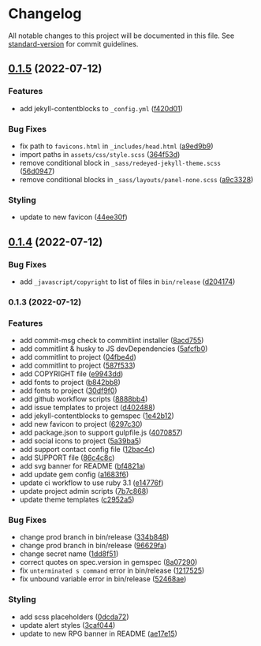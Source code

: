 # Changelog

All notable changes to this project will be documented in this file. See [standard-version](https://github.com/conventional-changelog/standard-version) for commit guidelines.

## [0.1.5](https://github.com/RedEyed-RPG/redeyed-jekyll-theme/compare/v0.1.4...v0.1.5) (2022-07-12)


### Features

* add jekyll-contentblocks to `_config.yml` ([f420d01](https://github.com/RedEyed-RPG/redeyed-jekyll-theme/commit/f420d01f172221f3bd34591fbd408ee3f251049e))


### Bug Fixes

* fix path to `favicons.html` in `_includes/head.html` ([a9ed9b9](https://github.com/RedEyed-RPG/redeyed-jekyll-theme/commit/a9ed9b97ead9701c0a3f612705e57591b550a47f))
* import paths in `assets/css/style.scss` ([364f53d](https://github.com/RedEyed-RPG/redeyed-jekyll-theme/commit/364f53d45e9aebcf41877a899a1c554411c5f06e))
* remove conditional block in `_sass/redeyed-jekyll-theme.scss` ([56d0947](https://github.com/RedEyed-RPG/redeyed-jekyll-theme/commit/56d0947fb7544e1219bfd0ad53a8629dc5f984dd))
* remove conditional blocks in `_sass/layouts/panel-none.scss` ([a9c3328](https://github.com/RedEyed-RPG/redeyed-jekyll-theme/commit/a9c332837d6119c3bf781faea2a403923e35fc48))


### Styling

* update to new favicon ([44ee30f](https://github.com/RedEyed-RPG/redeyed-jekyll-theme/commit/44ee30fd6dd8b61c6e86cf48a325ba8a1e1e77a5))

## [0.1.4](https://github.com/RedEyed-RPG/redeyed-jekyll-theme/compare/v0.1.3...v0.1.4) (2022-07-12)


### Bug Fixes

* add `_javascript/copyright` to list of files in `bin/release` ([d204174](https://github.com/RedEyed-RPG/redeyed-jekyll-theme/commit/d204174c4a58c2fe2eadb4a32e8af31f50952a03))

### 0.1.3 (2022-07-12)


### Features

* add commit-msg check to commitlint installer ([8acd755](https://github.com/RedEyed-RPG/redeyed-jekyll-theme/commit/8acd75586bcc698c042cce0c9f2984f531ad7d4a))
* add commitlint & husky to JS devDependencies ([5afcfb0](https://github.com/RedEyed-RPG/redeyed-jekyll-theme/commit/5afcfb00c32ac706377153c0dbb6c2c1553855e8))
* add commitlint to project ([04fbe4d](https://github.com/RedEyed-RPG/redeyed-jekyll-theme/commit/04fbe4d3e4ef46bc23bff17eb912e17903a4b93e))
* add commitlint to project ([587f533](https://github.com/RedEyed-RPG/redeyed-jekyll-theme/commit/587f533e53f5d9fbce90436cd618f4d8d0f87d84))
* add COPYRIGHT file ([e9943dd](https://github.com/RedEyed-RPG/redeyed-jekyll-theme/commit/e9943dd3fa88daa7ccf139697fa05c1922e0de29))
* add fonts to project ([b842bb8](https://github.com/RedEyed-RPG/redeyed-jekyll-theme/commit/b842bb8fa904f4dca317da261ff669a71e6c2390))
* add fonts to project ([30df9f0](https://github.com/RedEyed-RPG/redeyed-jekyll-theme/commit/30df9f0637ce59f76515b58d78012a61832eb54e))
* add github workflow scripts ([8888bb4](https://github.com/RedEyed-RPG/redeyed-jekyll-theme/commit/8888bb4dad395da9e5fd70f18aa0a442c1a743a5))
* add issue templates to project ([d402488](https://github.com/RedEyed-RPG/redeyed-jekyll-theme/commit/d402488aaddb48f8e58bd2744079f4ba7b19ffc8))
* add jekyll-contentblocks to gemspec ([1e42b12](https://github.com/RedEyed-RPG/redeyed-jekyll-theme/commit/1e42b12abb5b7e04ad30a1fc9603b572730928f3))
* add new favicon to project ([6297c30](https://github.com/RedEyed-RPG/redeyed-jekyll-theme/commit/6297c30b8d3600f38268bfee4ae1c7b555e98983))
* add package.json to support gulpfile.js ([4070857](https://github.com/RedEyed-RPG/redeyed-jekyll-theme/commit/40708571059ebf954d3933ae3eeda36d8b690a4c))
* add social icons to project ([5a39ba5](https://github.com/RedEyed-RPG/redeyed-jekyll-theme/commit/5a39ba58aaa3730e2c08a63f0a150f09903b853a))
* add support contact config file ([12bac4c](https://github.com/RedEyed-RPG/redeyed-jekyll-theme/commit/12bac4cb0d80176fee89c6d2af12993a8e140703))
* add SUPPORT file ([86c4c8c](https://github.com/RedEyed-RPG/redeyed-jekyll-theme/commit/86c4c8cd77a8320b63d635bf43949b58c34b1032))
* add svg banner for README ([bf4821a](https://github.com/RedEyed-RPG/redeyed-jekyll-theme/commit/bf4821a8e775afa989a1104a4d99ca3c6c773cbf))
* add update gem config ([a1683f6](https://github.com/RedEyed-RPG/redeyed-jekyll-theme/commit/a1683f66ac31534d9bb8f4890d484604dece9233))
* update ci workflow to use ruby 3.1 ([e14776f](https://github.com/RedEyed-RPG/redeyed-jekyll-theme/commit/e14776f68bc8807b0e15be26151d407ebcd2fc74))
* update project admin scripts ([7b7c868](https://github.com/RedEyed-RPG/redeyed-jekyll-theme/commit/7b7c8687958eb06754dae3cc49dc5a595ec91200))
* update theme templates ([c2952a5](https://github.com/RedEyed-RPG/redeyed-jekyll-theme/commit/c2952a5bc05d9fbadb2eb89cf71a6da0f0c9a4e2))


### Bug Fixes

* change prod branch in bin/release ([334b848](https://github.com/RedEyed-RPG/redeyed-jekyll-theme/commit/334b84896bcdc31d2eb86a1bf10dbed265781aa3))
* change prod branch in bin/release ([96629fa](https://github.com/RedEyed-RPG/redeyed-jekyll-theme/commit/96629fa3903344919b13b997c7817c859046a633))
* change secret name ([1dd8f51](https://github.com/RedEyed-RPG/redeyed-jekyll-theme/commit/1dd8f51cd3a67aef9b0e30ceec3846b4f6900184))
* correct quotes on spec.version in gemspec ([8a07290](https://github.com/RedEyed-RPG/redeyed-jekyll-theme/commit/8a072906e88245accebe5e4284f3a3687bfd91f4))
* fix `unterminated s command` error in bin/release ([1217525](https://github.com/RedEyed-RPG/redeyed-jekyll-theme/commit/12175253154d6b32475e4766c1e490dbe698b6da))
* fix unbound variable error in bin/release ([52468ae](https://github.com/RedEyed-RPG/redeyed-jekyll-theme/commit/52468ae68caf2fc02f5bcbbdeca7ff010f9cc3bc))


### Styling

* add scss placeholders ([0dcda72](https://github.com/RedEyed-RPG/redeyed-jekyll-theme/commit/0dcda720d746a9302630ec36630fe22a8e6781e0))
* update alert styles ([3caf044](https://github.com/RedEyed-RPG/redeyed-jekyll-theme/commit/3caf044e4c04249b90698d6e998fc283ee490ae2))
* update to new RPG banner in README ([ae17e15](https://github.com/RedEyed-RPG/redeyed-jekyll-theme/commit/ae17e15cd9ce1630689a751d7d830a708d718f84))
